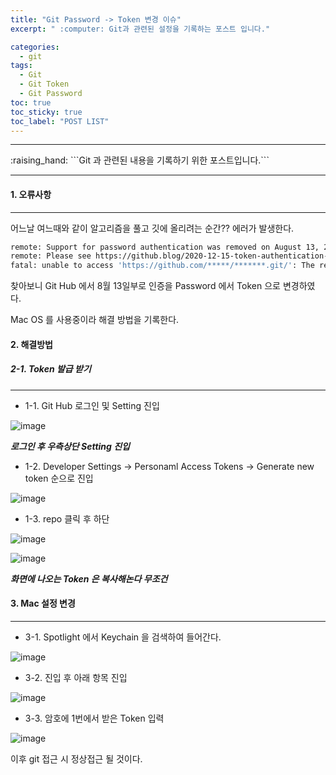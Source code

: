 ```yaml
---
title: "Git Password -> Token 변경 이슈"
excerpt: " :computer: Git과 관련된 설정을 기록하는 포스트 입니다."

categories:
  - git
tags:
  - Git
  - Git Token
  - Git Password
toc: true
toc_sticky: true
toc_label: "POST LIST"
---
```


<hr>
:raising_hand:  ```Git 과 관련된 내용을 기록하기 위한 포스트입니다.```
<hr>

#### 1. 오류사항

---

어느날 여느때와 같이 알고리즘을 풀고 깃에 올리려는 순간?? 에러가 발생한다.

```bash
remote: Support for password authentication was removed on August 13, 2021. Please use a personal access token instead.
remote: Please see https://github.blog/2020-12-15-token-authentication-requirements-for-git-operations/ for more information.
fatal: unable to access 'https://github.com/*****/*******.git/': The requested URL returned error: 403
```

찾아보니 Git Hub 에서 8월 13일부로 인증을 Password 에서 Token 으로 변경하였다.

Mac OS 를 사용중이라 해결 방법을 기록한다.

#### 2. 해결방법

##### 2-1. Token 발급 받기

---

- 1-1. Git Hub 로그인 및 Setting 진입

![image](https://user-images.githubusercontent.com/56063287/146020620-34c44c04-7533-44fd-ae8f-54d4a78206d1.png)

**_로그인 후 우측상단 Setting 진입_**

- 1-2. Developer Settings -> Personaml Access Tokens -> Generate new token 순으로 진입

![image](https://user-images.githubusercontent.com/56063287/146020740-24290cc6-cf2b-4e13-9ba5-81a7fe819f00.png)

- 1-3. repo 클릭 후 하단

![image](https://user-images.githubusercontent.com/56063287/146020813-dc87d3da-9cf5-4c15-851c-cc7dbb6cfcb2.png)

![image](https://user-images.githubusercontent.com/56063287/146020842-3213bf3b-cbd5-4a8d-846c-4523a44d2102.png)

**_화면에 나오는 Token 은 복사해논다 무조건_**

#### 3. Mac 설정 변경

---

- 3-1. Spotlight 에서 Keychain 을 검색하여 들어간다.

![image](https://user-images.githubusercontent.com/56063287/146021083-e3490df2-61b3-4c32-a524-f092004b51aa.png)

- 3-2. 진입 후 아래 항목 진입

![image](https://user-images.githubusercontent.com/56063287/146021175-104249e6-cdb2-4968-bc3a-44885d286d08.png)

- 3-3. 암호에 1번에서 받은 Token 입력

![image](https://user-images.githubusercontent.com/56063287/146021257-68bcf739-f434-47c3-b68f-450bd08d4eb3.png)

이후 git 접근 시 정상접근 될 것이다.
